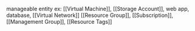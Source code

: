 manageable entity
  ex: [[Virtual Machine]], [[Storage Account]], web app, database, [[Virtual Network]]
        [[Resource Group]], [[Subscription]], [[Management Group]], [[Resource Tags]]

